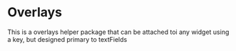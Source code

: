 # Overlays

This is a overlays helper package that can be attached toi any widget using a key, but designed primary to textFields
